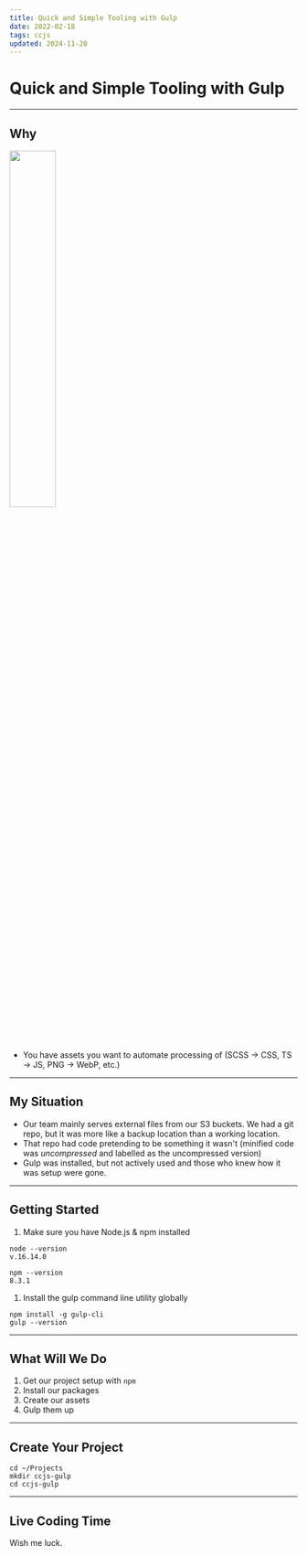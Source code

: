 ```yaml
---
title: Quick and Simple Tooling with Gulp
date: 2022-02-18
tags: ccjs
updated: 2024-11-20
---
```


# Quick and Simple Tooling with Gulp

---

## Why

<img src="file:///home/troy/Documents/obsidian-vault/30-39 Programming/32 charmCityJs/32.03 Gulp/attachments/Pasted image 20220219131149.png" alt="" width="40%">

- You have assets you want to automate processing of (SCSS -> CSS, TS -> JS, PNG -> WebP, etc.)

---

## My Situation

- Our team mainly serves external files from our S3 buckets. We had a git repo, but it was more like a backup location than a working location.
- That repo had code pretending to be something it wasn't (minified code was _uncompressed_ and labelled as the uncompressed version)
- Gulp was installed, but not actively used and those who knew how it was setup were gone.

---

## Getting Started

1. Make sure you have Node.js & npm installed

```shell
node --version
v.16.14.0

npm --version
8.3.1
```

1. Install the gulp command line utility globally

```shell
npm install -g gulp-cli
gulp --version
```

---

## What Will We Do

1. Get our project setup with `npm`
2. Install our packages
3. Create our assets
4. Gulp them up

---

## Create Your Project

```shell
cd ~/Projects
mkdir ccjs-gulp
cd ccjs-gulp
```

---

## Live Coding Time

Wish me luck.
